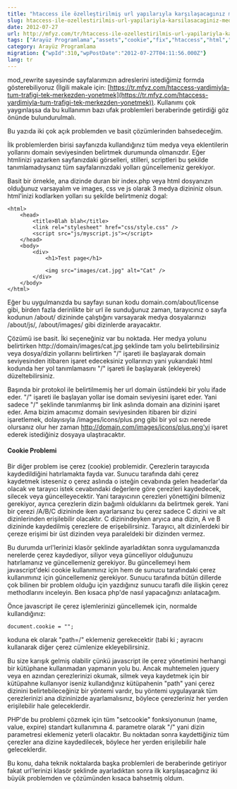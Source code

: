 ```yaml
---
title: "htaccess ile özelleştirilmiş url yapılarıyla karşılaşacagınız medya ve çerez problemleri ve çözümü"
slug: htaccess-ile-ozellestirilmis-url-yapilariyla-karsilasacaginiz-medya-ve-cerez-problemleri-ve-cozumu
date: 2012-07-27
url: http://mfyz.com/tr/htaccess-ile-ozellestirilmis-url-yapilariyla-karsilasacaginiz-medya-ve-cerez-problemleri-ve-cozumu/
tags: ["Arayüz Programlama","assets","cookie","fix","htaccess","html","javascript","mod_rewrite","php","schema","url"]
category: Arayüz Programlama
migration: {"wpId":310,"wpPostDate":"2012-07-27T04:11:56.000Z"}
lang: tr
---
```


mod\_rewrite sayesinde sayfalarımızın adreslerini istediğimiz formda gösterebiliyoruz (İlgili makale için: [https://tr.mfyz.com/htaccess-yardimiyla-tum-trafigi-tek-merkezden-yonetmek](https://tr.mfyz.com/htaccess-yardimiyla-tum-trafigi-tek-merkezden-yonetmek)). Kullanımı çok yaygınlaşsa da bu kullanımın bazı ufak problemleri beraberinde getirdiği göz önünde bulundurulmalı.

Bu yazıda iki çok açık problemden ve basit çözümlerinden bahsedeceğim.

İlk problemlerden birisi sayfanızda kullandığınız tüm medya veya eklentilerin yollarını domain seviyesinden belirtmek durumunda olmanızdır. Eğer htmlinizi yazarken sayfanızdaki görselleri, stilleri, scriptleri bu şekilde tanımlamadıysanız tüm sayfalarınızdaki yolları güncellemeniz gerekiyor.

Basit bir örnekle, ana dizinde duran bir index.php veya html dosyanızın olduğunuz varsayalım ve images, css ve js olarak 3 medya dizininiz olsun. html'inizi kodlarken yolları su şekilde belirtmeniz dogal:
```
<html>
    <head>
        <title>Blah blah</title>
        <link rel="stylesheet" href="css/style.css" />
        <script src="js/myscript.js"></script>
    </head>
    <body>
        <div>
            <h1>Test page</h1>
            
            <img src="images/cat.jpg" alt="Cat" />
        </div>
    </body>
</html>

```
Eğer bu uygulmanızda bu sayfayı sunan kodu domain.com/about/license gibi, birden fazla derinlikte bir url ile sunduğunuz zaman, tarayıcınız o sayfa kodunun /about/ dizininde çalıştığını varsayarak medya dosyalarınızı /about/js/, /about/images/ gibi dizinlerde arayacaktır.

Çözümü ise basit. İki seçeneğiniz var bu noktada. Her medya yolunu belirtirken http://domain/images/cat.jpg şeklinde tam yolu belirtebilirsiniz veya dosya/dizin yollarını belirtirken "/" işareti ile başlayarak domain seviyesinden itibaren işaret edeceksiniz yollarınızı yani yukarıdaki html kodunda her yol tanımlamasını "/" işareti ile başlayarak (ekleyerek) düzeltebilirsiniz.

Başında bir protokol ile belirtilmemiş her url domain üstündeki bir yolu ifade eder. "/" işareti ile başlayan yollar ise domain seviyesini işaret eder. Yani sadece "/" şeklinde tanımlanmış bir link aslında domain ana dizinini işaret eder. Ama bizim amacımız domain seviyesinden itibaren bir dizini işaretlemek, dolayısıyla /images/icons/plus.png gibi bir yol sızı nerede olursanız olur her zaman http://domain.com/images/icons/plus.png'yi işaret ederek istediğiniz dosyaya ulaştıracaktır.

#### Cookie Problemi

Bir diğer problem ise çerez (cookie) problemidir. Çerezlerin tarayıcıda kaydedildiğini hatırlamakta fayda var. Sunucu tarafında dahi çerez kaydetmek isteseniz o çerez aslında o isteğin cevabında gelen headerlar'da olacak ve tarayıcı istek cevabındaki değerlere göre çerezleri kaydedecek, silecek veya güncelleyecektir. Yani tarayıcının çerezleri yönettiğini bilmeniz gerekiyor, ayrıca çerezlerin dizin bağımlı olduklarını da belirtmek gerek. Yani bir çerezi /A/B/C dizininde iken ayarlarsanız bu çerez sadece C dizini ve alt dizinlerinden erişilebilir olacaktır. C dizinindeyken aryıca ana dizin, A ve B dizininde kaydedilmiş çerezlere de erişebilirsiniz. Tarayıcı, alt dizinlerdeki bir çereze erişimi bir üst dizinden veya paraleldeki bir dizinden vermez.

Bu durumda url'lerinizi klasör şeklinde ayarladıktan sonra uygulamanızda nerelerde çerez kaydediyor, siliyor veya güncelliyor olduğunuzu hatırlamanız ve güncellemeniz gerekiyor. Bu güncellemeyi hem javascript'deki cookie kullanımınız için hem de sunucu tarafındaki çerez kullanımınız için güncellemeniz gerekiyor. Sunucu tarafında bütün dillerde çok bilinen bir problem olduğu için yazdığınız sunucu taraflı dile ilişkin çerez methodlarını inceleyin. Ben kısaca php'de nasıl yapacağınızı anlatacağım.

Önce javascript ile çerez işlemlerinizi güncellemek için, normalde kullandığınız:
```
document.cookie = "";
```
koduna ek olarak "path=/" eklemeniz gerekecektir (tabi ki ; ayracını kullanarak diğer çerez cümlenize ekleyebilirsiniz.

Bu size karışık gelmiş olabilir çünkü javascript ile çerez yönetimini herhangi bir kütüphane kullanmadan yapmanın yolu bu. Ancak muhtemelen jquery veya en azından çerezlerinizi okumak, silmek veya kaydetmek için bir kütüpahne kullanıyor iseniz kullandığınız kütüpahenin "path" yani çerez dizinini belirtebileceğiniz bir yöntemi vardır, bu yöntemi uygulayarak tüm çerezlerinizi ana dizininizde ayarlamalısınız, böylece çerezleriniz her yerden erişilebilir hale geleceklerdir.

PHP'de bu problemi çözmek için tüm "setcookie" fonksiyonunun (name, value, expire) standart kullanımına 4. parametre olarak "/" yani dizin parametresi eklemeniz yeterli olacaktır. Bu noktadan sonra kaydettiğiniz tüm çerezler ana dizine kaydedilecek, böylece her yerden erişilebilir hale geleceklerdir.

Bu konu, daha teknik noktalarda başka problemleri de beraberinde getiriyor fakat url'lerinizi klasör şeklinde ayarladıktan sonra ilk karşılaşacağınız iki büyük problemden ve çözümünden kısaca bahsetmiş oldum.